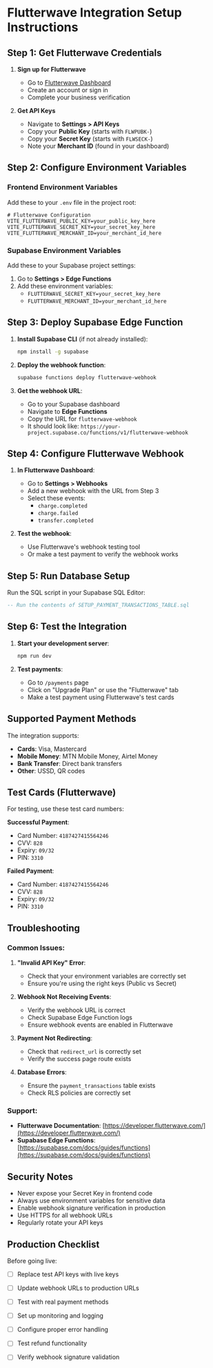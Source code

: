 # Flutterwave Integration Setup Instructions

## Step 1: Get Flutterwave Credentials

1. **Sign up for Flutterwave**
   - Go to [Flutterwave Dashboard](https://dashboard.flutterwave.com/)
   - Create an account or sign in
   - Complete your business verification

2. **Get API Keys**
   - Navigate to **Settings > API Keys**
   - Copy your **Public Key** (starts with `FLWPUBK-`)
   - Copy your **Secret Key** (starts with `FLWSECK-`)
   - Note your **Merchant ID** (found in your dashboard)

## Step 2: Configure Environment Variables

### Frontend Environment Variables
Add these to your `.env` file in the project root:

```env
# Flutterwave Configuration
VITE_FLUTTERWAVE_PUBLIC_KEY=your_public_key_here
VITE_FLUTTERWAVE_SECRET_KEY=your_secret_key_here
VITE_FLUTTERWAVE_MERCHANT_ID=your_merchant_id_here
```

### Supabase Environment Variables
Add these to your Supabase project settings:

1. Go to **Settings > Edge Functions**
2. Add these environment variables:
   - `FLUTTERWAVE_SECRET_KEY=your_secret_key_here`
   - `FLUTTERWAVE_MERCHANT_ID=your_merchant_id_here`

## Step 3: Deploy Supabase Edge Function

1. **Install Supabase CLI** (if not already installed):
   ```bash
   npm install -g supabase
   ```

2. **Deploy the webhook function**:
   ```bash
   supabase functions deploy flutterwave-webhook
   ```

3. **Get the webhook URL**:
   - Go to your Supabase dashboard
   - Navigate to **Edge Functions**
   - Copy the URL for `flutterwave-webhook`
   - It should look like: `https://your-project.supabase.co/functions/v1/flutterwave-webhook`

## Step 4: Configure Flutterwave Webhook

1. **In Flutterwave Dashboard**:
   - Go to **Settings > Webhooks**
   - Add a new webhook with the URL from Step 3
   - Select these events:
     - `charge.completed`
     - `charge.failed`
     - `transfer.completed`

2. **Test the webhook**:
   - Use Flutterwave's webhook testing tool
   - Or make a test payment to verify the webhook works

## Step 5: Run Database Setup

Run the SQL script in your Supabase SQL Editor:

```sql
-- Run the contents of SETUP_PAYMENT_TRANSACTIONS_TABLE.sql
```

## Step 6: Test the Integration

1. **Start your development server**:
   ```bash
   npm run dev
   ```

2. **Test payments**:
   - Go to `/payments` page
   - Click on "Upgrade Plan" or use the "Flutterwave" tab
   - Make a test payment using Flutterwave's test cards

## Supported Payment Methods

The integration supports:
- **Cards**: Visa, Mastercard
- **Mobile Money**: MTN Mobile Money, Airtel Money
- **Bank Transfer**: Direct bank transfers
- **Other**: USSD, QR codes

## Test Cards (Flutterwave)

For testing, use these test card numbers:

**Successful Payment**:
- Card Number: `4187427415564246`
- CVV: `828`
- Expiry: `09/32`
- PIN: `3310`

**Failed Payment**:
- Card Number: `4187427415564246`
- CVV: `828`
- Expiry: `09/32`
- PIN: `3310`

## Troubleshooting

### Common Issues:

1. **"Invalid API Key" Error**:
   - Check that your environment variables are correctly set
   - Ensure you're using the right keys (Public vs Secret)

2. **Webhook Not Receiving Events**:
   - Verify the webhook URL is correct
   - Check Supabase Edge Function logs
   - Ensure webhook events are enabled in Flutterwave

3. **Payment Not Redirecting**:
   - Check that `redirect_url` is correctly set
   - Verify the success page route exists

4. **Database Errors**:
   - Ensure the `payment_transactions` table exists
   - Check RLS policies are correctly set

### Support:

- **Flutterwave Documentation**: [https://developer.flutterwave.com/](https://developer.flutterwave.com/)
- **Supabase Edge Functions**: [https://supabase.com/docs/guides/functions](https://supabase.com/docs/guides/functions)

## Security Notes

- Never expose your Secret Key in frontend code
- Always use environment variables for sensitive data
- Enable webhook signature verification in production
- Use HTTPS for all webhook URLs
- Regularly rotate your API keys

## Production Checklist

Before going live:
- [ ] Replace test API keys with live keys
- [ ] Update webhook URLs to production URLs
- [ ] Test with real payment methods
- [ ] Set up monitoring and logging
- [ ] Configure proper error handling
- [ ] Test refund functionality
- [ ] Verify webhook signature validation

